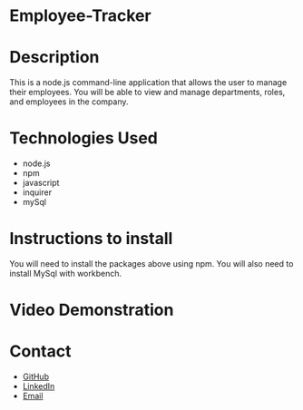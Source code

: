 # Employee-Tracker

# Description 
This is a node.js command-line application that allows the user to manage their employees. You will be able to view and manage departments, roles, and employees in the company. 

# Technologies Used 
- node.js 
- npm 
- javascript 
- inquirer 
- mySql

# Instructions to install 
You will need to install the packages above using npm. You will also need to install MySql with workbench. 

# Video Demonstration 

# Contact 
- [GitHub](https://github.com/michelaqyteza)
- [LinkedIn](https://www.linkedin.com/in/michela-qyteza-705154207/)
- [Email](mailto:michelaq1997@gmail.com)

